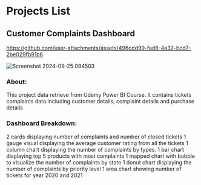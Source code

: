 # Projects List
## Customer Complaints Dashboard 

https://github.com/user-attachments/assets/496cdd99-fad6-4a32-bcd7-2be029fb91b6


![Screenshot 2024-09-25 094503](https://github.com/user-attachments/assets/76eaeb4a-c666-420e-b444-ed710738c756)
### About: 
This project data retrieve from Udemy Power BI Course.  It contains tickets complaints data including customer details, complaint details and purchase details
### Dashboard Breakdown:
2 cards displaying number of complaints and number of closed tickets
1 gauge visual displaying the average customer rating from all the tickets
1 column chart displaying the number of complaints by types. 
1 bar chart displaying top 5 products with most complaints
1 mapped chart with bubble to visualize the number of complaints by state
1 donut chart displaying the number of complaints by priority level
1 area chart showing number of tickets for year 2020 and 2021
